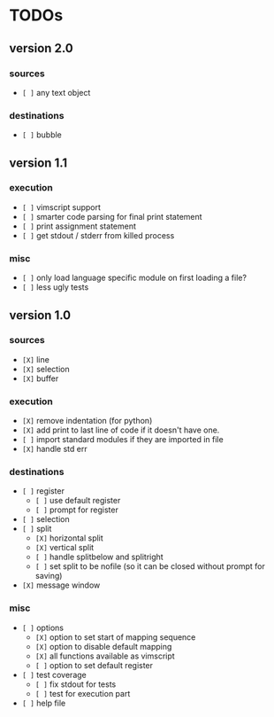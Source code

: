 # TODOs

## version 2.0

### sources

* `[ ]` any text object

### destinations

* `[ ]` bubble

## version 1.1

### execution

* `[ ]` vimscript support
* `[ ]` smarter code parsing for final print statement
* `[ ]` print assignment statement
* `[ ]` get stdout / stderr from killed process

### misc

* `[ ]` only load language specific module on first loading a file?
* `[ ]` less ugly tests

## version 1.0

### sources

* `[X]` line
* `[X]` selection
* `[X]` buffer

### execution

* `[X]` remove indentation (for python)
* `[X]` add print to last line of code if it doesn't have one.
* `[ ]` import standard modules if they are imported in file
* `[X]` handle std err

### destinations

* `[ ]` register
    * `[ ]` use default register
    * `[ ]` prompt for register
* `[ ]` selection
* `[ ]` split
    * `[X]` horizontal split
    * `[X]` vertical split
    * `[ ]` handle splitbelow and splitright
    * `[ ]` set split to be nofile (so it can be closed without prompt for saving)
* `[X]` message window

### misc

* `[ ]` options
    * `[X]` option to set start of mapping sequence
    * `[X]` option to disable default mapping
    * `[X]` all functions available as vimscript
    * `[ ]` option to set default register
* `[ ]` test coverage
    * `[ ]` fix stdout for tests
    * `[ ]` test for execution part
* `[ ]` help file
